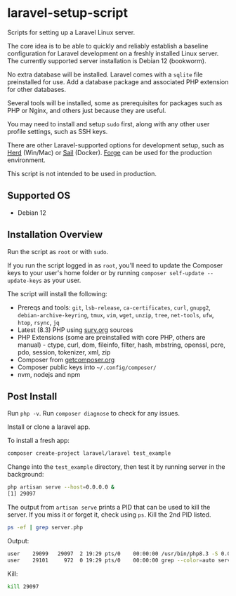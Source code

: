 # laravel-setup-script
Scripts for setting up a Laravel Linux server. 

The core idea is to be able to quickly and reliably establish a baseline configuration for Laravel development on a freshly installed Linux server. The currently supported server installation is Debian 12 (bookworm).

No extra database will be installed. Laravel comes with a `sqlite` file preinstalled for use. Add a database package and associated PHP extension for other databases.

Several tools will be installed, some as prerequisites for packages such as PHP or Nginx, and others just because they are useful.

You may need to install and setup `sudo` first, along with any other user profile settings, such as SSH keys. 

There are other Laravel-supported options for development setup, such as [Herd](https://laravel.com/docs/11.x#local-installation-using-herd) (Win/Mac) or [Sail](https://laravel.com/docs/11.x#docker-installation-using-sail) (Docker). [Forge](https://forge.laravel.com/) can be used for the production environment. 

This script is not intended to be used in production. 

## Supported OS
- Debian 12

## Installation Overview
Run the script as `root` or with `sudo`. 

If you run the script logged in as `root`, you'll need to update the Composer keys to your user's home folder or by running `composer self-update --update-keys` as your user.

The script will install the following:

- Prereqs and tools: `git`, `lsb-release`, `ca-certificates`, `curl`, `gnupg2`, `debian-archive-keyring`, `tmux`, `vim`, `wget`, `unzip`, `tree`, `net-tools`, `ufw`, `htop`, `rsync`, `jq`
- Latest (8.3) PHP using [sury.org](https://deb.sury.org/) sources
- PHP Extensions (some are preinstalled with core PHP, others are manual) - ctype, curl, dom, fileinfo, filter, hash, mbstring, openssl, pcre, pdo, session, tokenizer, xml, zip
- Composer from [getcomposer.org](https://getcomposer.org/download/)
- Composer public keys into `~/.config/composer/`
- nvm, nodejs and npm

## Post Install
Run `php -v`.
Run `composer diagnose` to check for any issues.

Install or clone a laravel app. 

To install a fresh app: 

```bash
composer create-project laravel/laravel test_example
```

Change into the `test_example` directory, then test it by running server in the background:

```bash
php artisan serve --host=0.0.0.0 &
[1] 29097
```

The output from `artisan serve` prints a PID that can be used to kill the server. If you miss it or forget it, check using `ps`. Kill the 2nd PID listed.

```bash
ps -ef | grep server.php
```

Output:
```bash
user    29099   29097  2 19:29 pts/0    00:00:00 /usr/bin/php8.3 -S 0.0.0.0:8000 /srv/test/test_example/vendor/laravel/framework/src/Illuminate/Foundation/Console/../resources/server.php
user    29101     972  0 19:29 pts/0    00:00:00 grep --color=auto server.php
```

Kill:
```bash
kill 29097
```
